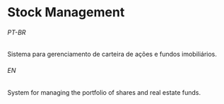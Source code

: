 # Stock Management

###### _PT-BR_

Sistema para gerenciamento de carteira de ações e fundos imobiliários.


###### _EN_

System for managing the portfolio of shares and real estate funds.



